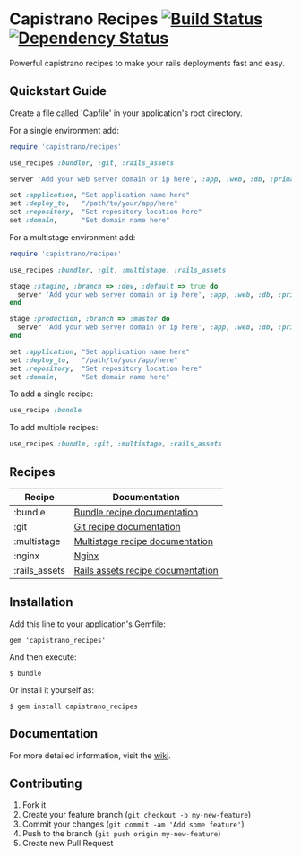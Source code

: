 # Capistrano Recipes [![Build Status](https://travis-ci.org/fernandoaleman/capistrano_recipes.png?branch=master)](https://travis-ci.org/fernandoaleman/capistrano_recipes) [![Dependency Status](https://gemnasium.com/fernandoaleman/capistrano_recipes.png)](https://gemnasium.com/fernandoaleman/capistrano_recipes)

Powerful capistrano recipes to make your rails deployments fast and easy.

## Quickstart Guide

Create a file called 'Capfile' in your application's root directory.

For a single environment add:

```ruby
require 'capistrano/recipes'

use_recipes :bundler, :git, :rails_assets

server 'Add your web server domain or ip here', :app, :web, :db, :primary => true

set :application, "Set application name here"
set :deploy_to,   "/path/to/your/app/here"
set :repository,  "Set repository location here"
set :domain,      "Set domain name here"
```

For a multistage environment add:

```ruby
require 'capistrano/recipes'

use_recipes :bundler, :git, :multistage, :rails_assets

stage :staging, :branch => :dev, :default => true do
  server 'Add your web server domain or ip here', :app, :web, :db, :primary => true
end

stage :production, :branch => :master do
  server 'Add your web server domain or ip here', :app, :web, :db, :primary => true
end

set :application, "Set application name here"
set :deploy_to,   "/path/to/your/app/here"
set :repository,  "Set repository location here"
set :domain,      "Set domain name here"
```

To add a single recipe:
```ruby
use_recipe :bundle
```

To add multiple recipes:
```ruby
use_recipes :bundle, :git, :multistage, :rails_assets
```

## Recipes
| Recipe        | Documentation |
| ------------  | ------------- |
| :bundle       | [Bundle recipe documentation](https://github.com/fernandoaleman/capistrano_recipes/wiki/Bundle) |
| :git          | [Git recipe documentation](https://github.com/fernandoaleman/capistrano_recipes/wiki/Git) |
| :multistage   | [Multistage recipe documentation](https://github.com/fernandoaleman/capistrano_recipes/wiki/Multistage) |
| :nginx        | [Nginx](https://github.com/fernandoaleman/capistrano_recipes/wiki/Nginx) |
| :rails_assets | [Rails assets recipe documentation](https://github.com/fernandoaleman/capistrano_recipes/wiki/Rails-Assets) |

## Installation

Add this line to your application's Gemfile:

    gem 'capistrano_recipes'

And then execute:

    $ bundle

Or install it yourself as:

    $ gem install capistrano_recipes

## Documentation
For more detailed information, visit the [wiki](https://github.com/fernandoaleman/capistrano_recipes/wiki).

## Contributing

1. Fork it
2. Create your feature branch (`git checkout -b my-new-feature`)
3. Commit your changes (`git commit -am 'Add some feature'`)
4. Push to the branch (`git push origin my-new-feature`)
5. Create new Pull Request
